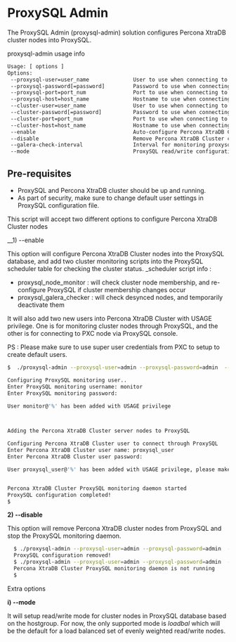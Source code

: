 ProxySQL Admin
==============

The ProxySQL Admin (proxysql-admin) solution configures Percona XtraDB cluster nodes into ProxySQL.

proxysql-admin usage info

```bash
Usage: [ options ]
Options:
 --proxysql-user=user_name              User to use when connecting to the ProxySQL service
 --proxysql-password[=password]         Password to use when connecting to the ProxySQL service
 --proxysql-port=port_num               Port to use when connecting to the ProxySQL service
 --proxysql-host=host_name              Hostname to use when connecting to the ProxySQL service
 --cluster-user=user_name               User to use when connecting to the Percona XTraDB Cluster node
 --cluster-password[=password]          Password to use when connecting to the Percona XTraDB Cluster node
 --cluster-port=port_num                Port to use when connecting to the Percona XTraDB Cluster node
 --cluster-host=host_name               Hostname to use when connecting to the Percona XTraDB Cluster node
 --enable                               Auto-configure Percona XtraDB Cluster nodes into ProxySQL
 --disable                              Remove Percona XtraDB Cluster configurations from ProxySQL
 --galera-check-interval                Interval for monitoring proxysql_galera_checker script(in milliseconds)
 --mode                                 ProxySQL read/write configuration mode, currently it only support 'loadbal' mode
```
Pre-requisites 
--------------
* ProxySQL and Percona XtraDB cluster should be up and running.
* As part of security, make sure to change default user settings in ProxySQL configuration file.

This script will accept two different options to configure Percona XtraDB Cluster nodes

  __1) --enable

  This option will configure Percona XtraDB Cluster nodes into the ProxySQL database, and add two cluster monitoring scripts into the ProxySQL scheduler table for checking the cluster status.
  _scheduler script info :
  * proxysql_node_monitor : will check cluster node membership, and re-configure ProxySQL if cluster membership changes occur
  * proxysql_galera_checker : will check desynced nodes, and temporarily deactivate them

  It will also add two new users into Percona XtraDB Cluster with USAGE privilege. One is for monitoring cluster nodes through ProxySQL, and the other is for connecting to PXC node via ProxySQL console.

  PS : Please make sure to use super user credentials from PXC to setup to create default users.
```bash  
$  ./proxysql-admin --proxysql-user=admin --proxysql-password=admin  --proxysql-port=6032 --proxysql-host=127.0.0.1 --cluster-user=root --cluster-password=root --cluster-port=3306 --cluster-host=10.101.6.1 --enable

Configuring ProxySQL monitoring user..
Enter ProxySQL monitoring username: monitor
Enter ProxySQL monitoring password: 

User monitor@'%' has been added with USAGE privilege



Adding the Percona XtraDB Cluster server nodes to ProxySQL

Configuring Percona XtraDB Cluster user to connect through ProxySQL
Enter Percona XtraDB Cluster user name: proxysql_user
Enter Percona XtraDB Cluster user password: 

User proxysql_user@'%' has been added with USAGE privilege, please make sure to grant appropriate privileges


Percona XtraDB Cluster ProxySQL monitoring daemon started
ProxySQL configuration completed!
$
```
  __2) --disable__ 
  
  This option will remove Percona XtraDB cluster nodes from ProxySQL and stop the ProxySQL monitoring daemon.
```bash
  $ ./proxysql-admin --proxysql-user=admin --proxysql-password=admin  --proxysql-port=6032 --proxysql-host=127.0.0.1 --cluster-user=root --cluster-password=root --cluster-port=3306 --cluster-host=10.101.6.1 --disable
  ProxySQL configuration removed! 
  $ ./proxysql-admin --proxysql-user=admin --proxysql-password=admin  --proxysql-port=6032 --proxysql-host=127.0.0.1 --cluster-user=root --cluster-password=root --cluster-port=3306 --cluster-host=10.101.6.1 --status
  Percona XtraDB Cluster ProxySQL monitoring daemon is not running
  $ 
```

Extra options

__i) --mode__

It will setup read/write mode for cluster nodes in ProxySQL database based on the hostgroup. For now,  the only supported mode is _loadbal_  which will be the default for a load balanced set of evenly weighted read/write nodes.
